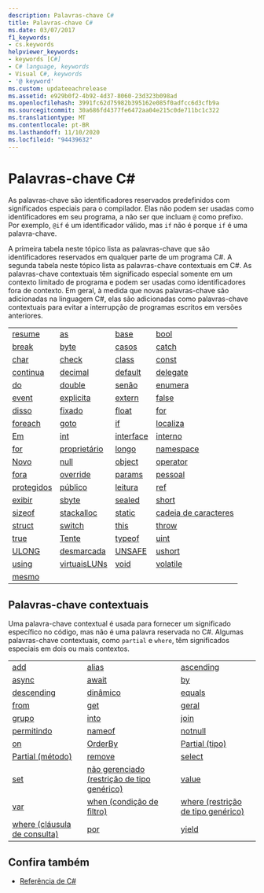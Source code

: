 ```yaml
---
description: Palavras-chave C#
title: Palavras-chave C#
ms.date: 03/07/2017
f1_keywords:
- cs.keywords
helpviewer_keywords:
- keywords [C#]
- C# language, keywords
- Visual C#, keywords
- '@ keyword'
ms.custom: updateeachrelease
ms.assetid: e929b0f2-4b92-4d37-8060-23d323b098ad
ms.openlocfilehash: 3991fc62d75982b395162e085f0adfcc6d3cfb9a
ms.sourcegitcommit: 30a686fd4377fe6472aa04e215c0de711bc1c322
ms.translationtype: MT
ms.contentlocale: pt-BR
ms.lasthandoff: 11/10/2020
ms.locfileid: "94439632"
---
```

# <a name="c-keywords"></a>Palavras-chave C#

As palavras-chave são identificadores reservados predefinidos com significados especiais para o compilador. Elas não podem ser usadas como identificadores em seu programa, a não ser que incluam `@` como prefixo. Por exemplo, `@if` é um identificador válido, mas `if` não é porque `if` é uma palavra-chave.  
  
 A primeira tabela neste tópico lista as palavras-chave que são identificadores reservados em qualquer parte de um programa C#. A segunda tabela neste tópico lista as palavras-chave contextuais em C#. As palavras-chave contextuais têm significado especial somente em um contexto limitado de programa e podem ser usadas como identificadores fora de contexto. Em geral, à medida que novas palavras-chave são adicionadas na linguagem C#, elas são adicionadas como palavras-chave contextuais para evitar a interrupção de programas escritos em versões anteriores.  
  
|||||  
|---|---|---|---|  
|[resume](abstract.md)|[as](../operators/type-testing-and-cast.md#as-operator)|[base](base.md)|[bool](../builtin-types/bool.md)|  
|[break](break.md)|[byte](../builtin-types/integral-numeric-types.md)|[casos](switch.md)|[catch](try-catch.md)|  
|[char](../builtin-types/char.md)|[check](checked.md)|[class](class.md)|[const](const.md)|  
|[continua](continue.md)|[decimal](../builtin-types/floating-point-numeric-types.md)|[default](default.md)|[delegate](../builtin-types/reference-types.md)|  
|[do](do.md)|[double](../builtin-types/floating-point-numeric-types.md)|[senão](if-else.md)|[enumera](../builtin-types/enum.md)|  
|[event](event.md)|[explicita](../operators/user-defined-conversion-operators.md)|[extern](extern.md)|[false](../builtin-types/bool.md)|  
|[disso](try-finally.md)|[fixado](fixed-statement.md)|[float](../builtin-types/floating-point-numeric-types.md)|[for](for.md)|  
|[foreach](foreach-in.md)|[goto](goto.md)|[if](if-else.md)|[localiza](../operators/user-defined-conversion-operators.md)|  
|[Em](in.md)|[int](../builtin-types/integral-numeric-types.md)|[interface](interface.md)|[interno](internal.md)|
|[for](is.md)|[proprietário](lock-statement.md)|[longo](../builtin-types/integral-numeric-types.md)|[namespace](namespace.md)|
|[Novo](../operators/new-operator.md)|[null](null.md)|[object](../builtin-types/reference-types.md)|[operator](../operators/operator-overloading.md)|
|[fora](out.md)|[override](override.md)|[params](params.md)|[pessoal](private.md)|
|[protegidos](protected.md)|[público](public.md)|[leitura](readonly.md)|[ref](ref.md)|
|[exibir](return.md)|[sbyte](../builtin-types/integral-numeric-types.md)|[sealed](sealed.md)|[short](../builtin-types/integral-numeric-types.md)||
[sizeof](../operators/sizeof.md)|[stackalloc](../operators/stackalloc.md)|[static](static.md)|[cadeia de caracteres](../builtin-types/reference-types.md)|
|[struct](../builtin-types/struct.md)|[switch](switch.md)|[this](this.md)|[throw](throw.md)|
|[true](../builtin-types/bool.md)|[Tente](try-catch.md)|[typeof](../operators/type-testing-and-cast.md#typeof-operator)|[uint](../builtin-types/integral-numeric-types.md)|
|[ULONG](../builtin-types/integral-numeric-types.md)|[desmarcada](unchecked.md)|[UNSAFE](unsafe.md)|[ushort](../builtin-types/integral-numeric-types.md)|
|[using](using.md)|[virtuaisLUNs](virtual.md)|[void](../builtin-types/void.md)|[volatile](volatile.md)|
|[mesmo](while.md)|

## <a name="contextual-keywords"></a>Palavras-chave contextuais

 Uma palavra-chave contextual é usada para fornecer um significado específico no código, mas não é uma palavra reservada no C#. Algumas palavras-chave contextuais, como `partial` e `where`, têm significados especiais em dois ou mais contextos.  
  
||||  
|---|---|---|  
|[add](add.md)|[alias](extern-alias.md)|[ascending](ascending.md)|
|[async](async.md)|[await](../operators/await.md)|[by](by.md)|
|[descending](descending.md)|[dinâmico](../builtin-types/reference-types.md)|[equals](equals.md)|
|[from](from-clause.md)|[get](get.md)|[geral](../operators/namespace-alias-qualifier.md)|
|[grupo](group-clause.md)|[into](into.md)|[join](join-clause.md)|
|[permitindo](let-clause.md)|[nameof](../operators/nameof.md)|[notnull](../../programming-guide/generics/constraints-on-type-parameters.md#notnull-constraint)|
|[on](on.md)|[OrderBy](orderby-clause.md)|[Partial (tipo)](partial-type.md)|
|[Partial (método)](partial-method.md)|[remove](remove.md)|[select](select-clause.md)|
|[set](set.md)|[não gerenciado (restrição de tipo genérico)](../../programming-guide/generics/constraints-on-type-parameters.md#unmanaged-constraint)|[value](value.md)|
|[var](var.md)|[when (condição de filtro)](when.md)|[where (restrição de tipo genérico)](where-generic-type-constraint.md)|
|[where (cláusula de consulta)](where-clause.md)|[por](../operators/with-expression.md)|[yield](yield.md)|
  
## <a name="see-also"></a>Confira também

- [Referência de C#](../index.md)
